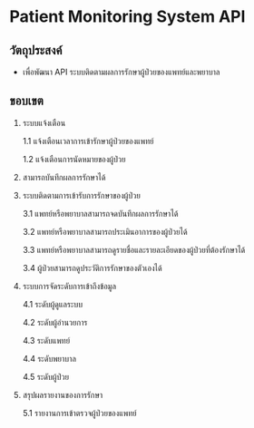 # Patient Monitoring System API

## วัตถุประสงค์

- เพื่อพัฒนา API ระบบติดตามผลการรักษาผู้ป่วยของแพทย์และพยาบาล

## ขอบเขต

1. ระบบแจ้งเตือน
   
   1.1 แจ้งเตือนเวลาการเข้ารักษาผู้ป่วยของแพทย์
   
   1.2 แจ้งเตือนการนัดหมายของผู้ป่วย

2. สามารถบันทึกผลการรักษาได้

3. ระบบติดตามการเข้ารับการรักษาของผู้ป่วย
   
   3.1 แพทย์หรือพยาบาลสามารถจดบันทึกผลการรักษาได้
   
   3.2 แพทย์หรือพยาบาลสามารถประเมินอาการของผู้ป่วยได้
   
   3.3 แพทย์หรือพยาบาลสามารถดูรายชื่อและรายละเอียดของผู้ป่วยที่ต้องรักษาได้
   
   3.4 ผู้ป่วยสามารถดูประวัติการรักษาของตัวเองได้

4. ระบบการจัดระดับการเข้าถึงข้อมูล
   
   4.1 ระดับผู้ดูแลระบบ
   
   4.2 ระดับผู้อำนวยการ
   
   4.3 ระดับแพทย์
   
   4.4 ระดับพยาบาล
   
   4.5 ระดับผู้ป่วย

5. สรุปผลรายงานของการรักษา
   
   5.1 รายงานการเข้าตรวจผู้ป่วยของแพทย์
